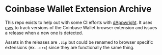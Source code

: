 # Coinbase Wallet Extension Archive

This repo exists to help out with some CI efforts with [dAppwright](https://github.com/TenKeyLabs/dappwright). It uses [cwv](https://github.com/osis/coinbase-wallet-archive) to track versions of the Coinbase Wallet browser extension and issues a release when a new one is detected.

Assets in the releases are `.zip` but could be renamed to browser specific extensions (ex. `.crx`) since they are functionally the same thing.
